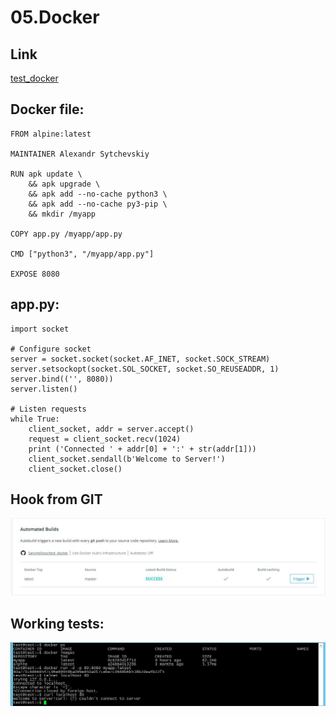 # 05.Docker

## Link

[test_docker](https://hub.docker.com/r/sanchelioss/test_docker)

## Docker file:

```
FROM alpine:latest

MAINTAINER Alexandr Sytchevskiy

RUN apk update \
    && apk upgrade \
    && apk add --no-cache python3 \
    && apk add --no-cache py3-pip \
    && mkdir /myapp

COPY app.py /myapp/app.py

CMD ["python3", "/myapp/app.py"]

EXPOSE 8080
```

## app.py:
```
import socket

# Configure socket
server = socket.socket(socket.AF_INET, socket.SOCK_STREAM)
server.setsockopt(socket.SOL_SOCKET, socket.SO_REUSEADDR, 1)
server.bind(('', 8080))
server.listen()

# Listen requests
while True:
    client_socket, addr = server.accept()
    request = client_socket.recv(1024)
    print ('Connected ' + addr[0] + ':' + str(addr[1]))
    client_socket.sendall(b'Welcome to Server!')
    client_socket.close()
```
## Hook from GIT

![hook from GIT](https://github.com/Sanchelioss/test_docker/blob/master/dockerhub.JPG "hook")

## Working tests:

![conection](https://github.com/Sanchelioss/test_docker/blob/master/test_connection.JPG "test_connection")
